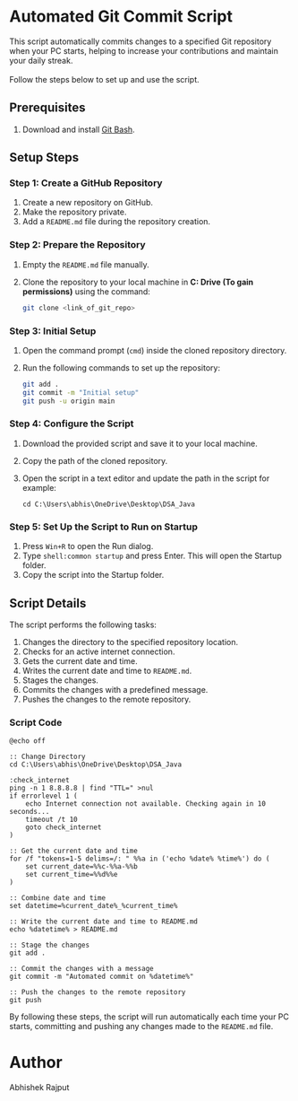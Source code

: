# Automated Git Commit Script

This script automatically commits changes to a specified Git repository when your PC starts, helping to increase your contributions and maintain your daily streak. 
<br><br> Follow the steps below to set up and use the script.

## Prerequisites

1. Download and install [Git Bash](https://gitforwindows.org/).

## Setup Steps

### Step 1: Create a GitHub Repository

1. Create a new repository on GitHub.
2. Make the repository private.
3. Add a `README.md` file during the repository creation.

### Step 2: Prepare the Repository

1. Empty the `README.md` file manually.
2. Clone the repository to your local machine in <b>C: Drive (To gain permissions)</b> using the command:
   
   ```bash
   git clone <link_of_git_repo>
   ```

### Step 3: Initial Setup

1. Open the command prompt (`cmd`) inside the cloned repository directory.
2. Run the following commands to set up the repository:

   ```bash
   git add .
   git commit -m "Initial setup"
   git push -u origin main
   ```

### Step 4: Configure the Script

1. Download the provided script and save it to your local machine.
2. Copy the path of the cloned repository.
3. Open the script in a text editor and update the path in the script for example:
   
   ```batch
   cd C:\Users\abhis\OneDrive\Desktop\DSA_Java
   ```

### Step 5: Set Up the Script to Run on Startup

1. Press `Win+R` to open the Run dialog.
2. Type `shell:common startup` and press Enter. This will open the Startup folder.
3. Copy the script into the Startup folder.

## Script Details

The script performs the following tasks:

1. Changes the directory to the specified repository location.
2. Checks for an active internet connection.
3. Gets the current date and time.
4. Writes the current date and time to `README.md`.
5. Stages the changes.
6. Commits the changes with a predefined message.
7. Pushes the changes to the remote repository.

### Script Code

```batch
@echo off

:: Change Directory
cd C:\Users\abhis\OneDrive\Desktop\DSA_Java

:check_internet
ping -n 1 8.8.8.8 | find "TTL=" >nul
if errorlevel 1 (
    echo Internet connection not available. Checking again in 10 seconds...
    timeout /t 10
    goto check_internet
)

:: Get the current date and time
for /f "tokens=1-5 delims=/: " %%a in ('echo %date% %time%') do (
    set current_date=%%c-%%a-%%b
    set current_time=%%d%%e
)

:: Combine date and time
set datetime=%current_date%_%current_time%

:: Write the current date and time to README.md
echo %datetime% > README.md

:: Stage the changes
git add .

:: Commit the changes with a message
git commit -m "Automated commit on %datetime%"

:: Push the changes to the remote repository
git push
```

By following these steps, the script will run automatically each time your PC starts, committing and pushing any changes made to the `README.md` file.

# Author
Abhishek Rajput
